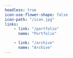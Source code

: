 ```yaml
---
headless: true
icon-use-flower-shape: false
icon-path: "/icon.jpg"
links:
    - link: "/portfolio"
      name: "Portfolio"

    - link: "/archive"
      name: "Archive"
---
```

